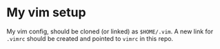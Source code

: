 # My vim setup

My vim config, should be cloned (or linked) as `$HOME/.vim`. A new link for `.vimrc` should be created and pointed to `vimrc` in this repo.

